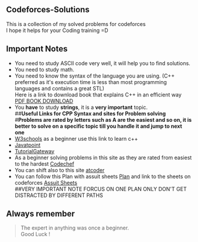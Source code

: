 ## Codeforces-Solutions
This is a collection of my solved problems for codeforces <br />
I hope it helps for your Coding training =D <br />

## **Important Notes** <br />
* You need to study ASCII code very well, it will help you to find solutions. <br />
* You need to study math. <br />
* You need to know the syntax of the language you are using. (C++ preferred as it's execution time is less than most programming languages and contains a great STL) <br />
Here is a link to download book that explains C++ in an efficient way [PDF BOOK DOWNLOAD](http://powerunit-ju.com/wp-content/uploads/2020/02/Daniel-Y-Liang-et-al.-Introduction-to-Programming-with-C-Pearson-2014.pdf) <br />
* You **have** to study **strings**, it is a **very important** topic. <br />
##**Useful Links for CPP Syntax and sites for Problem solving** <br />
#**Problems are rated by letters such as A are the easiest and so on, it is better to solve on a specific topic till you handle it and jump to next one**
* [W3schools](https://www.w3schools.com/cpp/default.asp) as a beginner use this link to learn c++ <br />
* [Javatpoint](https://www.javatpoint.com/cpp-tutorial) <br />
* [TutorialGateway](https://www.tutorialgateway.org/cpp-programs/) <br />
* As a beginner solving problems in this site as they are rated from easiest to the hardest [Codechef](https://www.codechef.com/practice?end_rating=999&group=all&hints=0&itm_campaign=practice&itm_medium=navmenu&limit=20&page=0&search=&sort_by=difficulty_rating&sort_order=asc&start_rating=0&tags=&topic=&video_editorial=0&wa_enabled=0) <br />
* You can shift also to this site [atcoder](https://kenkoooo.com/atcoder/#/table/) <br />
* You can follow this Plan with assuit sheets [Plan](https://docs.google.com/spreadsheets/d/12XlGl2Nae1NXRDNet_bGQ2HM2O3kq-9FS0Jm2pDwFyg/edit#gid=1683044666) and link to the
sheets on codeforces [Assuit Sheets](https://codeforces.com/group/MWSDmqGsZm/contests) <br />
##VERY IMPORTANT NOTE FORCUS ON ONE PLAN ONLY DON'T GET DISTRACTED BY DIFFERENT PATHS

## Always remember <br />
> The expert in anything was once a beginner. <br />
Good Luck !


